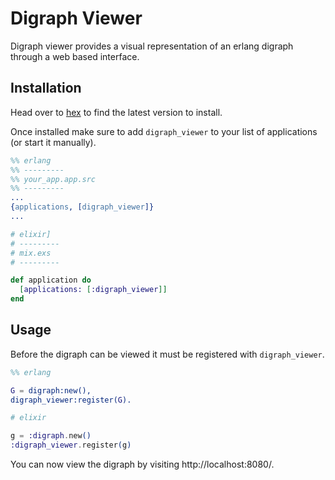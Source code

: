 # Digraph Viewer

Digraph viewer provides a visual representation of an erlang digraph through a web based interface.

## Installation

Head over to [hex](https://hex.pm/packages/digraph_viewer) to find the latest version to install.

Once installed make sure to add `digraph_viewer` to your list of applications (or start it manually).

```erlang
%% erlang
%% ---------
%% your_app.app.src
%% ---------
...
{applications, [digraph_viewer]}
...
```

```elixir
# elixir]
# ---------
# mix.exs
# ---------

def application do
  [applications: [:digraph_viewer]]
end
```

## Usage

Before the digraph can be viewed it must be registered with `digraph_viewer`.

```erlang
%% erlang

G = digraph:new(),
digraph_viewer:register(G).
```

```elixir
# elixir

g = :digraph.new()
:digraph_viewer.register(g)
```

You can now view the digraph by visiting http://localhost:8080/.